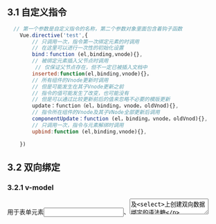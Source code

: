 ## 3.1 自定义指令

```javascript
  // 第一个参数是自定义指令的名称，第二个参数对象里面包含着钩子函数 
    Vue.directive('test',{
        // 只调用一次，指令第一次绑定元素的时调用
        // 在这里可以进行一次性的初始化设置
        bind：function (el,binding,vnode){},
        // 被绑定元素插入父节点时调用
         // 仅保证父节点存在，但不一定已被插入文档中
        inserted:function(el,binding,vnode){}，
        // 所有组件的Vnode更新时调用
        // 但是可能发生在其子Vnode更新之前
        // 指令的值可能发生了改变，也可能没有
        // 但是可以通过比较更新前后的值来忽略不必要的模版更新
        update：function（el，binding，vnode，oldVnod){},
        // 指令所在组件的Vnode及其子VNode全部更新后调用
        componentUpdate：function (el，binding，vnode，oldVnod){},
        // 只调用一次，指令与元素解绑时调用
        upbind:function (el,binding,vnode){},

    })
```
## 3.2 双向绑定

### 3.2.1 v-model
用于表单元素<input>、<textarea>及<select>上创建双向数据绑定的语法糖

```javascript

<template>
  <div>
    <input type="text" v-model="text"></input>
    //  v-model是下面的语法糖
    <input type="text" :value="text" @input="text=$event.target.value"></input>
  </div>
</template>

<script type="text/ecmascript-6">
export default {
  data(){
      return {
          text:""
      }
  }
}
</script>

```

### 3.2.2 .sync修饰符的双向绑定

- v-bind: msg
- v-on:update:msg

## 3.3 双向绑定


